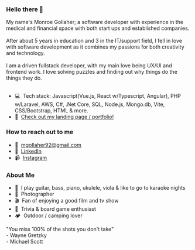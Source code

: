 ### Hello there 👋
My name's Monroe Gollaher; a software developer with experience in the medical and financial space with both start ups and established companies.<br><br>
After about 5 years in education and 3 in the IT/support field, I fell in love with software development as it combines my passions for both creativity and technology.<br><br>
I am a driven fullstack developer, with my main love being UX/UI and frontend work. I love solving puzzles and finding out why things do the things they do.<br><br>

- 💻 &nbsp;Tech stack: Javascript(Vue.js, React w/Typescript, Angular), PHP w/Laravel, AWS, C#, .Net Core, SQL, Node.js, Mongo.db, Vite, CSS/Bootstrap, HTML & more.
- 💼 &nbsp;<a href="https://monroegollaher.github.io/Portfolio/">Check out my landing page / portfolio!</a>

### How to reach out to me
- 📩 &nbsp;mgollaher92@gmail.com
- 💼 &nbsp;<a href="https://www.linkedin.com/in/monroe-gollaher/">LinkedIn</a>
- 📹 &nbsp;<a href="https://www.instagram.com/thisismonroe">Instagram</a>

### About Me
 - 🎵 &nbsp;I play guitar, bass, piano, ukulele, viola & like to go to karaoke nights
 - 📸 &nbsp;Photographer
 - 🎬 &nbsp;Fan of enjoying a good film and tv show
 - 🎲 &nbsp;Trivia & board game enthusiast 
 - 🏕 &nbsp;Outdoor / camping lover
 
 "You miss 100% of the shots you don't take" <br>- Wayne Gretzky <br>- Michael Scott

<!--
**MonroeGollaher/MonroeGollaher** is a ✨ _special_ ✨ repository because its `README.md` (this file) appears on your GitHub profile.

Here are some ideas to get you started:

- 🔭 I’m currently working on ...
- 🌱 I’m currently learning ...
- 👯 I’m looking to collaborate on ...
- 🤔 I’m looking for help with ...
- 💬 Ask me about ...
- 📫 How to reach me: ...
- 😄 Pronouns: ...
- ⚡ Fun fact: ...
-->
